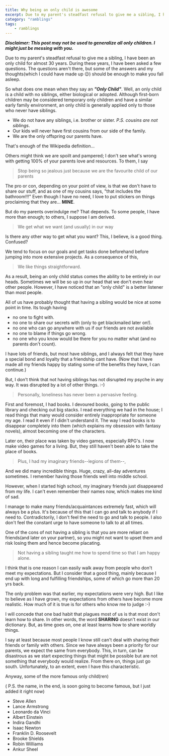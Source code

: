 ```yaml
---
title: Why being an only child is awesome
excerpt: Due to my parent's steadfast refusal to give me a sibling, I have been an only child for almost 30 years. This post talks about the pros of being an only child.
category: "ramblings"
tags:
    - ramblings
---
```


**_Disclaimer: This post may not be used to generalize all only children. I might just be messing with you._**

Due to my parent's steadfast refusal to give me a sibling, I have been an only child for almost 30 years. During these years, I have been asked a few questions. The questions aren't there, but some of the answers and my thoughts(which I could have made up 😉) should be enough to make you fall asleep.

So what does one mean when they say an _**"Only Child"**_. Well, an only child is a child with no siblings, either biological or adopted. Although first-born children may be considered temporary only children and have a similar early family environment, an only child is generally applied only to those who never have siblings.

-   We do not have any siblings, i.e. brother or sister. _P.S. cousins are not siblings_.
-   Our kids will never have first cousins from our side of the family.
-   We are the only offspring our parents have.

That's enough of the Wikipedia definition...

Others might think we are spoilt and pampered; I don't see what's wrong with getting 100% of your parents love and resources. To them, I say

> Stop being so jealous just because we are the favourite child of our parents

The pro or con, depending on your point of view, is that we don't have to share our stuff, and as one of my cousins says, "that includes the bathroom!!!" Even though I have no need, I love to put stickers on things proclaiming that they are... **MINE**.

But do my parents overindulge me? That depends. To some people, I have more than enough; to others, I suppose I am derived.

> We get what we want (and usually) in our way

Is there any other way to get what you want? This, I believe, is a good thing. Confused?

We tend to focus on our goals and get tasks done beforehand before jumping into more extensive projects. As a consequence of this,

> We like things straightforward.

As a result, being an only child status comes the ability to be entirely in our heads. Sometimes we will be so up in our head that we don't even hear other people. However, I have noticed that an "only child" is a better listener than most people.

All of us have probably thought that having a sibling would be nice at some point in time. Its tough having

-   no one to fight with.
-   no one to share our secrets with (only to get blackmailed later on!).
-   no one who can go anywhere with us if our friends are not available
-   no one to blame if things go wrong.
-   no one who you know would be there for you no matter what (and no parents don't count).

I have lots of friends, but most have siblings, and I always felt that they have a special bond and loyalty that a friendship cant have. (Now that I have made all my friends happy by stating some of the benefits they have, I can continue.)

But, I don't think that not having siblings has not disrupted my psyche in any way. It was disrupted by a lot of other things. :-)

> Personally, loneliness has never been a pervasive feeling.

First and foremost, I had books. I devoured books, going to the public library and checking out big stacks. I read everything we had in the house; I read things that many would consider entirely inappropriate for someone my age. I read it even if I didn't understand it. The way I read books is to disappear completely into them (which explains my obsession with fantasy novels), almost becoming one of the characters.

Later on, their place was taken by video games, especially RPG's. I now make video games for a living. But, they still haven't been able to take the place of books.

> Plus, I had my imaginary friends--legions of them--,

And we did many incredible things. Huge, crazy, all-day adventures sometimes. I remember having those friends well into middle school.

However, when I started high school, my imaginary friends just disappeared from my life. I can't even remember their names now, which makes me kind of sad.

I manage to make many friends/acquaintances extremely fast, which will always be a plus. It's because of this that I can go and talk to anybody if I need to. Contradictorily, I don't feel the need to go and talk to people. I also don't feel the constant urge to have someone to talk to at all times.

One of the cons of not having a sibling is that you are more reliant on friends(and later on your partner), so you might not want to upset them and risk losing them and hence become placating.

> Not having a sibling taught me how to spend time so that I am happy alone.

I think that is one reason I can easily walk away from people who don't meet my expectations. But I consider that a good thing, mainly because I end up with long and fulfilling friendships, some of which go more than 20 yrs back.

The only problem was that earlier, my expectations were very high. But I like to believe as I have grown, my expectations from others have become more realistic. How much of it is true is for others who know me to judge :-)

I will concede that one bad habit that plagues most of us is that most don't learn how to share. In other words, the word **SHARING** doesn't exist in our dictionary. But, as time goes on, one at least learns how to share worldly things.

I say at least because most people I know still can't deal with sharing their friends or family with others. Since we have always been a priority for our parents, we expect the same from everybody. This, in turn, can be disastrous as we start expecting things that might be possible but are not something that everybody would realize. From there on, things just go south. Unfortunately, to an extent, even I have this characteristic.

Anyway, some of the more famous only child(ren)

( P.S. the name, in the end, is soon going to become famous, but I just added it right now)

-   Steve Allen
-   Lance Armstrong
-   Leonardo da Vinci
-   Albert Einstein
-   Indira Gandhi
-   Isaac Newton
-   Franklin D. Roosevelt
-   Brooke Shields
-   Robin Williams
-   Ankur Sheel
